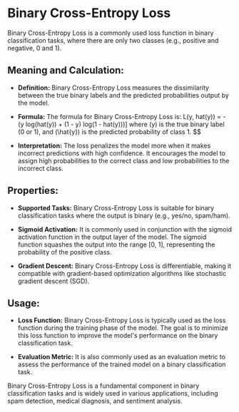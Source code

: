 # Binary Cross-Entropy Loss

Binary Cross-Entropy Loss is a commonly used loss function in binary classification tasks, where there are only two classes (e.g., positive and negative, 0 and 1).

## Meaning and Calculation:

- **Definition:** Binary Cross-Entropy Loss measures the dissimilarity between the true binary labels and the predicted probabilities output by the model.
  
- **Formula:** The formula for Binary Cross-Entropy Loss is:
L(y, hat(y)) = - (y log(hat(y)) + (1 - y) log(1 - hat(y)))] where (y) is the true binary label (0 or 1), and (\hat{y}) is the predicted probability of class 1. $$

  
- **Interpretation:** The loss penalizes the model more when it makes incorrect predictions with high confidence. It encourages the model to assign high probabilities to the correct class and low probabilities to the incorrect class.

## Properties:

- **Supported Tasks:** Binary Cross-Entropy Loss is suitable for binary classification tasks where the output is binary (e.g., yes/no, spam/ham).

- **Sigmoid Activation:** It is commonly used in conjunction with the sigmoid activation function in the output layer of the model. The sigmoid function squashes the output into the range [0, 1], representing the probability of the positive class.

- **Gradient Descent:** Binary Cross-Entropy Loss is differentiable, making it compatible with gradient-based optimization algorithms like stochastic gradient descent (SGD).

## Usage:

- **Loss Function:** Binary Cross-Entropy Loss is typically used as the loss function during the training phase of the model. The goal is to minimize this loss function to improve the model's performance on the binary classification task.

- **Evaluation Metric:** It is also commonly used as an evaluation metric to assess the performance of the trained model on a binary classification task.

Binary Cross-Entropy Loss is a fundamental component in binary classification tasks and is widely used in various applications, including spam detection, medical diagnosis, and sentiment analysis.
